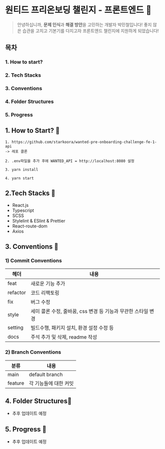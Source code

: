 # 원티드 프리온보딩 챌린지 - 프론트엔드 🥽

> 안녕하십니까, **문제 인식**과 **해결 방안**을 고민하는 개발자 박민철입니다! 좋지 않은 습관을 고치고 기본기를 다지고자 프론트엔드 챌린지에 지원하게 되었습니다!

## 목차
 ### 1. How to start?
 ### 2. Tech Stacks
 ### 3. Conventions
 ### 4. Folder Structures
 ### 5. Progress

## 1. How to Start? 📕
```
1. https://github.com/starkoora/wanted-pre-onboarding-challenge-fe-1-api
-> 레포 클론

2. .env파일을 추가 후에 WANTED_API = http://localhost:8080 설정

3. yarn install

4. yarn start
```
## 2.Tech Stacks 📗
- React.js
- Typescript
- SCSS
- Stylelint & ESlint & Prettier
- React-route-dom
- Axios
## 3. Conventions 📘

### 1) Commit Conventions

| 헤더     | 내용                                                |
| -------- | --------------------------------------------------- |
| feat     | 새로운 기능 추가                                    |
| refactor | 코드 리팩토링                                       |
| fix      | 버그 수정                                           |
| style    | 세미 콜론 수정, 줄바꿈, css 변경 등 기능과 무관한 스타일 변경 |
| setting  | 빌드수행, 패키지 설치, 환경 설정 수정 등            |
| docs     | 주석 추가 및 삭제, readme 작성                         | 

### 2) Branch Conventions

| 분류     | 내용                                                |
| -------- | --------------------------------------------------- |
| main     | default branch                                    |
| feature | 각 기능들에 대한 커밋                                        |
## 4. Folder Structures📙
- 추후 업데이트 예정
## 5. Progress 📒
- 추후 업데이트 예정